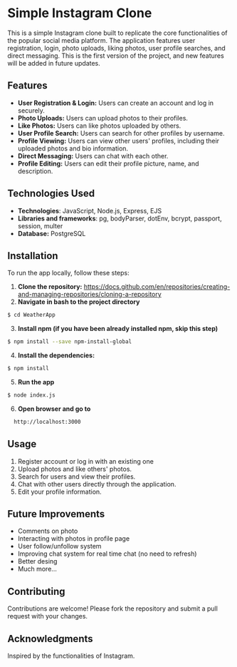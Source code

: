 # Simple Instagram Clone

This is a simple Instagram clone built to replicate the core functionalities of the popular social media platform. The application features user registration, login, photo uploads, liking photos, user profile searches, and direct messaging. This is the first version of the project, and new features will be added in future updates.

## Features

- **User Registration & Login:** Users can create an account and log in securely.
- **Photo Uploads:** Users can upload photos to their profiles.
- **Like Photos:** Users can like photos uploaded by others.
- **User Profile Search:** Users can search for other profiles by username.
- **Profile Viewing:** Users can view other users' profiles, including their uploaded photos and bio information.
- **Direct Messaging:** Users can chat with each other.
- **Profile Editing:** Users can edit their profile picture, name, and description.

## Technologies Used

- **Technologies**: JavaScript, Node.js, Express, EJS
- **Libraries and frameworks**: pg, bodyParser, dotEnv, bcrypt, passport, session, multer
- **Database:** PostgreSQL

## Installation

To run the app locally, follow these steps:

1. **Clone the repository:** https://docs.github.com/en/repositories/creating-and-managing-repositories/cloning-a-repository
2. **Navigate in bash to the project directory**
```sh
$ cd WeatherApp
```
3. **Install npm (if you have been already installed npm, skip this step)**
```sh
$ npm install --save npm-install-global
```
4. **Install the dependencies:**
 ```sh
$ npm install
```
5. **Run the app**
  ```sh
$ node index.js
```
6. **Open browser and go to**
 ```sh
   http://localhost:3000
   ```
## Usage
1. Register account or log in with an existing one
2. Upload photos and like others' photos.
3. Search for users and view their profiles.
4. Chat with other users directly through the application.
5. Edit your profile information.

## Future Improvements
- Comments on photo
- Interacting with photos in profile page
- User follow/unfollow system
- Improving chat system for real time chat (no need to refresh)
- Better desing
- Much more...
## Contributing
Contributions are welcome! Please fork the repository and submit a pull request with your changes.
## Acknowledgments
Inspired by the functionalities of Instagram.
